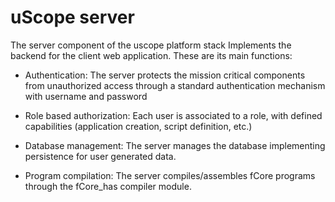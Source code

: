# uScope server

The server component of the uscope platform stack Implements the backend for the client web application. These are its main functions:

- Authentication: The server protects the mission critical components from unauthorized access through a standard authentication mechanism with username and password

- Role based authorization: Each user is associated to a role, with defined capabilities (application creation, script definition, etc.)

- Database management: The server manages the database implementing persistence for user generated data.

- Program compilation: The server compiles/assembles fCore programs through the fCore_has compiler module.